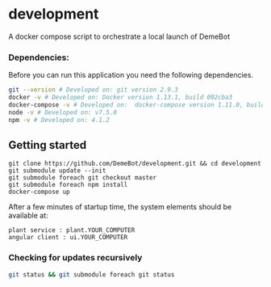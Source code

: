 # development
A docker compose script to orchestrate a local launch of DemeBot

### Dependencies:
Before you can run this application you need the following dependencies. 
```bash
git --version # Developed on: git version 2.9.3
docker -v # Developed on: Docker version 1.13.1, build 092cba3
docker-compose -v # Developed on:  docker-compose version 1.11.0, build 6de1806
node -v # Developed on: v7.5.0
npm -v # Developed on: 4.1.2
```

## Getting started
```terminal
git clone https://github.com/DemeBot/development.git && cd development
git submodule update --init
git submodule foreach git checkout master
git submodule foreach npm install
docker-compose up
```
After a few minutes of startup time, the system elements should be available at:
```
plant service : plant.YOUR_COMPUTER
angular client : ui.YOUR_COMPUTER
```

### Checking for updates recursively
```bash
git status && git submodule foreach git status
```
